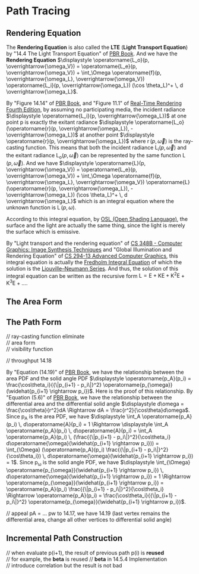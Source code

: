 # Path Tracing

## Rendering Equation  

The **Rendering Equation** is also called the **LTE** (**Light Transport Equation**) by "14.4 The Light Transport Equation" of [PBR Book](https://www.pbr-book.org/3ed-2018/Light_Transport_I_Surface_Reflection/The_Light_Transport_Equation). And we have the **Rendering Equation** $\displaystyle \operatorname{L_o}(p, \overrightarrow{\omega_V}) = \operatorname{L_e}(p, \overrightarrow{\omega_V}) + \int_\Omega \operatorname{f}(p, \overrightarrow{\omega_L}, \overrightarrow{\omega_V}) \operatorname{L_i}(p, \overrightarrow{\omega_L}) (\cos \theta_L)^+ \, d \overrightarrow{\omega_L}$.   

By "Figure 14.14" of [PBR Book](https://pbr-book.org/3ed-2018/Light_Transport_I_Surface_Reflection/The_Light_Transport_Equation), and "Figure 11.1" of [Real-Time Rendering Fourth Edition](http://www.realtimerendering.com/), by assuming no participating media, the incident radiance $\displaystyle \operatorname{L_i}(p, \overrightarrow{\omega_L})$ at one point p is exactly the exitant radiance $\displaystyle \operatorname{L_o}(\operatorname{r}(p, \overrightarrow{\omega_L}), -\overrightarrow{\omega_L})$ at another point $\displaystyle \operatorname{r}(p, \overrightarrow{\omega_L})$ where $\displaystyle \operatorname{r}(p, \overrightarrow{\omega})$ is the ray-casting function. This means that both the incident radiance $\displaystyle \operatorname{L_i}(p, \overrightarrow{\omega})$ and the exitant radiance $\displaystyle \operatorname{L_o}(p, \overrightarrow{\omega})$ can be represented by the same function $\displaystyle \operatorname{L}(p, \overrightarrow{\omega})$. And we have $\displaystyle \operatorname{L}(p, \overrightarrow{\omega_V}) = \operatorname{L_e}(p, \overrightarrow{\omega_V}) + \int_\Omega \operatorname{f}(p, \overrightarrow{\omega_L}, \overrightarrow{\omega_V}) \operatorname{L}(\operatorname{r}(p, \overrightarrow{\omega_L}), -\overrightarrow{\omega_L}) (\cos \theta_L)^+ \, d \overrightarrow{\omega_L}$ which is an integral equation where the unknown function is $\displaystyle \operatorname{L}(p, \omega)$.  

According to this integral equation, by [OSL (Open Shading Language)](https://github.com/AcademySoftwareFoundation/OpenShadingLanguage), the surface and the light are actually the same thing, since the light is merely the surface which is emissive.  

By "Light transport and the rendering equation" of [CS 348B - Computer Graphics: Image Synthesis Techniques](http://www-graphics.stanford.edu/courses/cs348b-96/) and "Global Illumination and Rendering Equation" of [CS 294-13 Advanced Computer Graphics](https://inst.eecs.berkeley.edu/~cs294-13/fa09/), this integral equation is actually the [Fredholm Integral Equation](https://en.wikipedia.org/wiki/Fredholm_integral_equation) of which the solution is the [Liouville–Neumann Series](https://en.wikipedia.org/wiki/Liouville%E2%80%93Neumann_series). And thus, the solution of this integral equation can be written as the recursive form $\text{L} = \text{E} + \text{K}\text{E} + {\text{K}}^2\text{E} + {\text{K}}^3\text{E} + \ldots$.  

## The Area Form 

## The Path Form  

// ray-casting function eliminate  
// area form  
// visibility function  

// throughput 14.18  

By "Equation \(14.19\)" of [PBR Book](https://pbr-book.org/3ed-2018/Light_Transport_I_Surface_Reflection/Path_Tracing#IncrementalPathConstruction), we have the relationship between the area PDF and the solid angle PDF $\displaystyle \operatorname{p_A}(p_i) = \frac{\cos\theta_i}{{\|p_{i+1} - p_i\|}^2} \operatorname{p_{\omega}}(\widehat{p_{i+1} \rightarrow p_i})$. Here is the proof of this relationship. By "Equation (5.6)" of [PBR Book](https://pbr-book.org/3ed-2018/Color_and_Radiometry/Working_with_Radiometric_Integrals#IntegralsoverArea), we have the relationship between the differential area and the differential solid angle $\displaystyle d\omega = \frac{\cos\theta}{r^2}dA \Rightarrow dA = \frac{r^2}{\cos\theta}d\omega$. Since $\displaystyle \operatorname{p_A}$ is the area PDF, we have $\displaystyle \int_A \operatorname{p_A}(p_i) \, d\operatorname{A}(p_i) = 1 \Rightarrow \displaystyle \int_A \operatorname{p_A}(p_i) \, d\operatorname{A}(p_i) = \int_A \operatorname{p_A}(p_i) \, (\frac{{\|p_{i+1} - p_i\|}^2}{\cos\theta_i} d\operatorname{\omega}(\widehat{p_{i+1} \rightarrow p_i})) = \int_{\Omega} (\operatorname{p_A}(p_i) \frac{{\|p_{i+1} - p_i\|}^2}{\cos\theta_i}) \, d\operatorname{\omega}(\widehat{p_{i+1} \rightarrow p_i}) = 1$. Since $\displaystyle \operatorname{p_{\omega}}$ is the solid angle PDF, we have $\displaystyle \int_{\Omega} \operatorname{p_{\omega}}(\widehat{p_{i+1} \rightarrow p_i}) \, d\operatorname{\omega}(\widehat{p_{i+1} \rightarrow p_i}) = 1 \Rightarrow \operatorname{p_{\omega}}(\widehat{p_{i+1} \rightarrow p_i}) = \operatorname{p_A}(p_i) \frac{{\|p_{i+1} - p_i\|}^2}{\cos\theta_i} \Rightarrow \operatorname{p_A}(p_i) = \frac{\cos\theta_i}{{\|p_{i+1} - p_i\|}^2} \operatorname{p_{\omega}}(\widehat{p_{i+1} \rightarrow p_i})$.  

// appeal pA = ... pw to 14.17, we have 14.19 (last vertex remains the differential area, change all other vertices to differential solid angle)  

## Incremental Path Construction  

// when evaluate p(i+1), the result of previous path p(i) is **reused**  
// for example, the **beta** is reused // **beta** in 14.5.4 Implementation  
// introduce correlation but the result is not bad  
